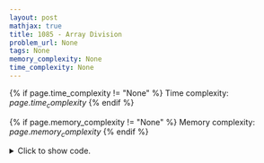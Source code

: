 ```yaml
---
layout: post
mathjax: true
title: 1085 - Array Division
problem_url: None
tags: None
memory_complexity: None
time_complexity: None
---
```




{% if page.time_complexity != "None" %}
Time complexity: ${{ page.time_complexity }}$
{% endif %}

{% if page.memory_complexity != "None" %}
Memory complexity: ${{ page.memory_complexity }}$
{% endif %}

<details>
<summary>
<p style="display:inline">Click to show code.</p>
</summary>
```cpp
{% raw %}
using namespace std;
using ll = long long;
using predicate = function<bool(ll)>;
const int NMAX = 2e5 + 11;
ll n, k, x[NMAX];
ll bs(ll l, ll r, predicate p)
{
    while (l < r)
    {
        ll m = l + (r - l) / 2;
        if (p(m))
            r = m;
        else
            l = m + 1;
    }
    return l;
}
bool max_sum_test(ll max_sum)
{
    ll last_sum = 0;
    int n_partitions = 0;
    for (int i = 0; i < n; ++i)
    {
        if (last_sum + x[i] > max_sum)
        {
            last_sum = 0;
            n_partitions += 1;
        }
        last_sum += x[i];
    }
    n_partitions += 1;
    return (n_partitions <= k);
}
int main(void)
{
    cin >> n >> k;
    for (int i = 0; i < n; ++i)
        cin >> x[i];
    cout << bs(*max_element(x, x + n), 1e18, max_sum_test) << endl;
    return 0;
}

{% endraw %}
```
</details>

